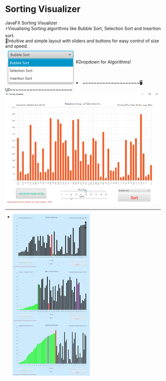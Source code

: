 # Sorting Visualizer
JavaFX Sorting Visualizer<br>
⚡Visualising Sorting algorithms like Bubble Sort, Selection Sort and Insertion sort.<br>
🎯Intuitive and simple layout with sliders and buttons for easy control of size and speed.<br>
<img src='./img/algorithms.png' align='left'>
<br><br>⏬Dropdown for Algorithms!<br><br><br>
<li>~~~~~~~~~~~~~~~~~~~~🖥UI~~~~~~~~~~~~~~~~~~~~~~</li>
<img src='./img/main.png' width='500px'>
<hr>
<ul>
  <li>
    <img src='./img/bubble.png' align='left' width='250px'>
  </li>
  <li>
    <img src='./img/seelction.png' align='left' width='250px'>
  </li>
  <li>
    <img src='./img/insertion.png' align='left' width='250px'>
  </li>
</ul>
